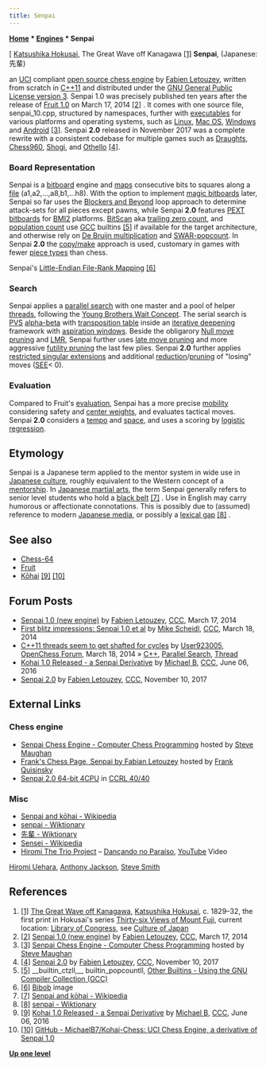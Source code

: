 ```yaml
---
title: Senpai
---
```

**[Home](Home "Home") \* [Engines](Engines "Engines") \* Senpai**



[ [Katsushika Hokusai](Category:Katsushika_Hokusai "Category:Katsushika Hokusai"), The Great Wave off Kanagawa <a id="cite-note-1" href="#cite-ref-1">[1]</a>
**Senpai**, (Japanese: 先輩)  

an [UCI](UCI "UCI") compliant [open source chess engine](Category:Open_Source "Category:Open Source") by [Fabien Letouzey](Fabien_Letouzey "Fabien Letouzey"), written from scratch in [C++11](Cpp#11 "Cpp") and distributed under the [GNU General Public License version 3](Free_Software_Foundation#GPL "Free Software Foundation"). Senpai 1.0 was precisely published ten years after the release of [Fruit 1.0](Fruit "Fruit") on March 17, 2014 <a id="cite-note-2" href="#cite-ref-2">[2]</a> . It comes with one source file, senpai\_10.cpp, structured by namespaces, further with [executables](https://en.wikipedia.org/wiki/Executable) for various platforms and operating systems, such as [Linux](Linux "Linux"), [Mac OS](Mac_OS "Mac OS"), [Windows](Windows "Windows") and [Android](Android "Android") <a id="cite-note-3" href="#cite-ref-3">[3]</a>. Senpai **2.0** released in November 2017 was a complete rewrite with a consistent codebase for multiple games such as [Draughts](Draughts "Draughts"), [Chess960](Chess960 "Chess960"), [Shogi](Shogi "Shogi"), and [Othello](Othello "Othello") <a id="cite-note-4" href="#cite-ref-4">[4]</a>. 



### Board Representation


Senpai is a [bitboard](Bitboards "Bitboards") engine and [maps](Square_Mapping_Considerations#LittleEndianFileRankMapping "Square Mapping Considerations") consecutive bits to squares along a [file](Files "Files") (a1,a2,...,a8,b1,...h8). With the option to implement [magic bitboards](Magic_Bitboards "Magic Bitboards") later, Senpai so far uses the [Blockers and Beyond](Blockers_and_Beyond "Blockers and Beyond") loop approach to determine attack-sets for all pieces except pawns, while Senpai **2.0** features [PEXT bitboards](BMI2#PEXTBitboards "BMI2") for [BMI2](BMI2 "BMI2") platforms. [BitScan](BitScan "BitScan") aka [trailing zero count](BitScan#TrailingZeroCount "BitScan"), and [population count](Population_Count "Population Count") use [GCC](https://en.wikipedia.org/wiki/GNU_Compiler_Collection) builtins <a id="cite-note-5" href="#cite-ref-5">[5]</a> if available for the target architecture, and otherwise rely on [De Bruijn multiplication](BitScan#DeBruijnMultiplation "BitScan") and [SWAR-popcount](Population_Count#SWARPopcount "Population Count"). In Senpai **2.0** the [copy/make](Copy-Make "Copy-Make") approach is used, customary in games with fewer [piece types](Pieces "Pieces") than chess.



 [](Bibob "Bibob") 
Senpai's [Little-Endian File-Rank Mapping](Square_Mapping_Considerations#LittleEndianFileRankMapping "Square Mapping Considerations") <a id="cite-note-6" href="#cite-ref-6">[6]</a>



### Search


Senpai applies a [parallel search](Parallel_Search "Parallel Search") with one master and a pool of helper [threads](Thread "Thread"), following the [Young Brothers Wait Concept](Young_Brothers_Wait_Concept "Young Brothers Wait Concept"). The serial search is [PVS](Principal_Variation_Search "Principal Variation Search") [alpha-beta](Alpha-Beta "Alpha-Beta") with [transposition table](Transposition_Table "Transposition Table") inside an [iterative deepening](Iterative_Deepening "Iterative Deepening") framework with [aspiration windows](Aspiration_Windows "Aspiration Windows"). Beside the obligarory [Null move pruning](Null_Move_Pruning "Null Move Pruning") and [LMR](Late_Move_Reductions "Late Move Reductions"), Senpai further uses [late move pruning](Futility_Pruning#MoveCountBasedPruning "Futility Pruning") and more aggressive [futility pruning](Futility_Pruning "Futility Pruning") the last few plies. Senpai **2.0** further applies [restricted singular extensions](Singular_Extensions#RestrictedSE "Singular Extensions") and additional [reduction](Reductions "Reductions")/[pruning](Pruning "Pruning") of "losing" moves ([SEE](Static_Exchange_Evaluation "Static Exchange Evaluation")< 0).



### Evaluation


Compared to Fruit's [evaluation](Evaluation "Evaluation"), Senpai has a more precise [mobility](Mobility "Mobility") considering safety and [center weights](Center_Control "Center Control"), and evaluates tactical moves. Senpai **2.0** considers a [tempo](Tempo "Tempo") and [space](Space "Space"), and uses a scoring by [logistic regression](Automated_Tuning#LogisticRegression "Automated Tuning").



## Etymology


Senpai is a Japanese term applied to the mentor system in wide use in [Japanese culture](https://en.wikipedia.org/wiki/Culture_of_Japan), roughly equivalent to the Western concept of a [mentorship](https://en.wikipedia.org/wiki/Mentorship). In [Japanese martial arts](https://en.wikipedia.org/wiki/Japanese_martial_arts), the term Senpai generally refers to senior level students who hold a [black belt](https://en.wikipedia.org/wiki/Black_belt_%28martial_arts%29) <a id="cite-note-7" href="#cite-ref-7">[7]</a> . Use in English may carry humorous or affectionate connotations. This is possibly due to (assumed) reference to modern [Japanese media](https://en.wikipedia.org/wiki/Media_of_Japan), or possibly a [lexical gap](https://en.wikipedia.org/wiki/Accidental_gap) <a id="cite-note-8" href="#cite-ref-8">[8]</a> .



## See also


* [Chess-64](Chess-64 "Chess-64")
* [Fruit](Fruit "Fruit")
* [Kōhai](index.php?title=K%C5%8Dhai&action=edit&redlink=1 "Kōhai (page does not exist)") <a id="cite-note-9" href="#cite-ref-9">[9]</a> <a id="cite-note-10" href="#cite-ref-10">[10]</a>


## Forum Posts


* [Senpai 1.0 (new engine)](http://www.talkchess.com/forum/viewtopic.php?t=51637) by [Fabien Letouzey](Fabien_Letouzey "Fabien Letouzey"), [CCC](CCC "CCC"), March 17, 2014
* [First blitz impressions: Senpai 1.0 et al](http://www.talkchess.com/forum/viewtopic.php?t=51652) by [Mike Scheidl](index.php?title=Michael_Scheidl&action=edit&redlink=1 "Michael Scheidl (page does not exist)"), [CCC](CCC "CCC"), March 18, 2014
* [C++11 threads seem to get shafted for cycles](http://www.open-chess.org/viewtopic.php?f=5&t=2618) by [User923005](Dann_Corbit "Dann Corbit"), [OpenChess Forum](Computer_Chess_Forums "Computer Chess Forums"), March 18, 2014 » [C++](Cpp "Cpp"), [Parallel Search](Parallel_Search "Parallel Search"), [Thread](Thread "Thread")
* [Kohai 1.0 Released - a Senpai Derivative](http://www.talkchess.com/forum/viewtopic.php?t=60393) by [Michael B](Michael_Byrne "Michael Byrne"), [CCC](CCC "CCC"), June 06, 2016
* [Senpai 2.0](http://www.talkchess.com/forum/viewtopic.php?t=65680) by [Fabien Letouzey](Fabien_Letouzey "Fabien Letouzey"), [CCC](CCC "CCC"), November 10, 2017


## External Links


### Chess engine


* [Senpai Chess Engine - Computer Chess Programming](http://www.chessprogramming.net/senpai/) hosted by [Steve Maughan](Steve_Maughan "Steve Maughan")
* [Frank's Chess Page, Senpai by Fabian Letouzey](http://www.amateurschach.de/main/_senpai.htm) hosted by [Frank Quisinsky](Frank_Quisinsky "Frank Quisinsky")
* [Senpai 2.0 64-bit 4CPU](http://www.computerchess.org.uk/ccrl/4040/cgi/engine_details.cgi?match_length=30&each_game=1&print=Details&each_game=1&eng=Senpai%202.0%2064-bit%204CPU#Senpai_2_0_64-bit_4CPU) in [CCRL 40/40](CCRL "CCRL")


### Misc


* [Senpai and kōhai - Wikipedia](https://en.wikipedia.org/wiki/Senpai_and_k%C5%8Dhai)
* [senpai - Wiktionary](http://en.wiktionary.org/wiki/senpai)
* [先輩 - Wiktionary](http://en.wiktionary.org/wiki/%E5%85%88%E8%BC%A9)
* [Sensei - Wikipedia](https://en.wikipedia.org/wiki/Sensei)
* [Hiromi The Trio Project](https://www.ronniescotts.co.uk/performances/view/896-hiromi-the-trio-project-featuring-steve-smith-and-anthony-jackson) – [Dançando no Paraíso](https://en.wikipedia.org/wiki/Another_Mind), [YouTube](https://en.wikipedia.org/wiki/YouTube) Video


 [Hiromi Uehara](Category:Hiromi_Uehara "Category:Hiromi Uehara"), [Anthony Jackson](Category:Anthony_Jackson "Category:Anthony Jackson"), [Steve Smith](Category:Steve_Smith "Category:Steve Smith")
 
## References


1. <a id="cite-ref-1" href="#cite-note-1">[1]</a> [The Great Wave off Kanagawa](https://en.wikipedia.org/wiki/The_Great_Wave_off_Kanagawa), [Katsushika Hokusai](Category:Katsushika_Hokusai "Category:Katsushika Hokusai"), c. 1829–32, the first print in Hokusai's series [Thirty-six Views of Mount Fuji](https://en.wikipedia.org/wiki/Thirty-six_Views_of_Mount_Fuji), current location: [Library of Congress](https://en.wikipedia.org/wiki/Library_of_Congress), see [Culture of Japan](https://en.wikipedia.org/wiki/Culture_of_Japan)
2. <a id="cite-ref-2" href="#cite-note-2">[2]</a> [Senpai 1.0 (new engine)](http://www.talkchess.com/forum/viewtopic.php?t=51637) by [Fabien Letouzey](Fabien_Letouzey "Fabien Letouzey"), [CCC](CCC "CCC"), March 17, 2014
3. <a id="cite-ref-3" href="#cite-note-3">[3]</a> [Senpai Chess Engine - Computer Chess Programming](http://www.chessprogramming.net/senpai/) hosted by [Steve Maughan](Steve_Maughan "Steve Maughan")
4. <a id="cite-ref-4" href="#cite-note-4">[4]</a> [Senpai 2.0](http://www.talkchess.com/forum/viewtopic.php?t=65680) by [Fabien Letouzey](Fabien_Letouzey "Fabien Letouzey"), [CCC](CCC "CCC"), November 10, 2017
5. <a id="cite-ref-5" href="#cite-note-5">[5]</a> \_\_builtin\_ctzll,\_\_ builtin\_popcountll, [Other Builtins - Using the GNU Compiler Collection (GCC)](http://gcc.gnu.org/onlinedocs/gcc-3.4.3/gcc/Other-Builtins.html)
 6. <a id="cite-ref-6" href="#cite-note-6">[6]</a> [Bibob](Bibob "Bibob") image 
7. <a id="cite-ref-7" href="#cite-note-7">[7]</a> [Senpai and kōhai - Wikipedia](https://en.wikipedia.org/wiki/Senpai_and_k%C5%8Dhai)
8. <a id="cite-ref-8" href="#cite-note-8">[8]</a> [senpai - Wiktionary](http://en.wiktionary.org/wiki/senpai)
9. <a id="cite-ref-9" href="#cite-note-9">[9]</a> [Kohai 1.0 Released - a Senpai Derivative](http://www.talkchess.com/forum/viewtopic.php?t=60393) by [Michael B](Michael_Byrne "Michael Byrne"), [CCC](CCC "CCC"), June 06, 2016
10. <a id="cite-ref-10" href="#cite-note-10">[10]</a> [GitHub - MichaelB7/Kohai-Chess: UCI Chess Engine, a derivative of Senpai 1.0](https://github.com/MichaelB7/Kohai-Chess)

**[Up one level](Engines "Engines")**







 
